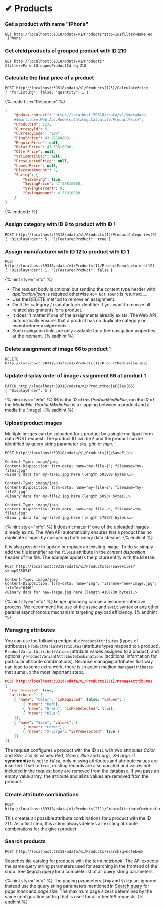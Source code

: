 # ✔ Products

### **Get a product with name "iPhone"**

```
GET http://localhost:59318/odata/v1/Products?$top=1&$filter=Name eq 'iPhone'
```

### **Get child products of grouped product with ID 210**

```
GET http://localhost:59318/odata/v1/Products?$filter=ParentGroupedProductId eq 210
```

### Calculate the final price of a product

```
POST http://localhost:59318/odata/v1/Products(123)/CalculatePrice
{ "forListing": false, "quantity": 1 }
```

{% code title="Response" %}
```json
{
    "@odata.context": "http://localhost:59318/odata/v1/$metadata
    #Smartstore.Web.Api.Models.Catalog.CalculatedProductPrice",
    "ProductId": 123,
    "CurrencyId": 5,
    "CurrencyCode": "EUR",
    "FinalPrice": 43.07800000,
    "RegularPrice": null,
    "RetailPrice": 47.58810000,
    "OfferPrice": null,
    "ValidUntilUtc": null,
    "PreselectedPrice": null,
    "LowestPrice": null,
    "DiscountAmount": 0,
    "Saving": {
        "HasSaving": true,
        "SavingPrice": 47.58810000,
        "SavingPercent": 9,
        "SavingAmount": 4.51010000
    }
}
```
{% endcode %}

### **Assign category with ID 9 to product with ID 1**

```
POST http://localhost:59318/odata/v1/Products(1)/ProductCategories(9)
{ "DisplayOrder": 5, "IsFeaturedProduct": true }
```

### **Assign manufacturer with ID 12 to product with ID 1**

```
POST http://localhost:59318/odata/v1/Products(1)/ProductManufacturers(12)
{ "DisplayOrder": 1, "IsFeaturedProduct": false }
```

{% hint style="info" %}
* The request body is optional but sending the content type header with _application/json_ is required otherwise `404 Not Found` is returned_._
* Use the DELETE method to remove an assignment.
* Omit the category / manufacturer identifier if you want to remove all related assignments for a product.
* It doesn't matter if one of the assignments already exists. The Web API automatically ensures that a product has no duplicate category or manufacturer assignments.
* Such navigation links are only available for a few navigation properties at the moment.
{% endhint %}

### **Delete assignment of image 66 to product 1**

```
DELETE http://localhost:59318/odata/v1/Products(1)/ProductMediaFiles(66)
```

### **Update display order of image assignment 66 at product 1**

```
PATCH http://localhost:59318/odata/v1/ProductMediaFiles(66)
{ "DisplayOrder": 5 }
```

{% hint style="info" %}
66 is the ID of the _ProductMediaFile_, not the ID of the _MediaFile_. _ProductMediaFile_ is a mapping between a product and a media file (image).
{% endhint %}

### Upload product images

Multiple images can be uploaded for a product by a single multipart form data POST request. The product ID can be `0` and the product can be identified by query string parameter _sku_, _gtin_ or _mpn_.

```http
POST http://localhost:59318/odata/v1/Products(1)/SaveFiles

Content-Type: image/jpeg
Content-Disposition: form-data; name="my-file-1"; filename="my-file1.jpg"
<Binary data for my-file1.jpg here (length 503019 bytes)…>

Content-Type: image/jpeg
Content-Disposition: form-data; name="my-file-2"; filename="my-file2.jpg"
<Binary data for my-file2.jpg here (length 50934 bytes)…>

Content-Type: image/jpeg
Content-Disposition: form-data; name="my-file-3"; filename="my-file3.jpg"
<Binary data for my-file3.jpg here (length 175939 bytes)…>
```

{% hint style="info" %}
It doesn't matter if one of the uploaded images already exists. The Web API automatically ensures that a product has no duplicate images by comparing both binary data streams.
{% endhint %}

It is also possible to update or replace an existing image. To do so simply add the file identifier as the `fileId` attribute in the _content disposition_ header of the file. The example updates the picture entity with the Id `6166`.

```
POST http://localhost:59318/odata/v1/Products(0)/SaveFiles?sku=p9658742

Content-Type: image/jpeg
Content-Disposition: form-data; name="img"; filename="new-image.jpg"; fileId="6166"
<Binary data for new-image.jpg here (length 4108730 bytes)…>
```

{% hint style="info" %}
Image uploading can be a resource-intensive process. We recommend the use of the `async` and `await` syntax or any other parallel asynchronous mechanism targeting payload efficiency.
{% endhint %}

### Managing attributes

You can use the following endpoints: `ProductAttributes` (types of attributes), `ProductVariantAttributes` (attribute types mapped to a product), `ProductVariantAttributeValues` (attribute values assigned to a product) and optionally `ProductVariantAttributeCombinations` (additional information for particular attribute combinations). Because managing attributes that way can lead to some extra work, there is an action method `ManageAttributes` that sums up the most important steps.

```json
POST http://localhost:59318/odata/v1/Products(211)/ManageAttributes
{
  "synchronize": true,
  "attributes": [
	{ "name": "Color", "isRequired": false, "values": [
		{ "name": "Red"},
		{ "name": "Green", "isPreSelected": true},
		{ "name": "Blue"}
	]},
	{ "name": "Size", "values": [
		{ "name": "Large"},
		{ "name": "X-Large", "isPreSelected": true }
	]}
]}
```

The request configures a product with the ID `211` with two attributes _Color_ and _Size,_ and its values: _Red, Green, Blue_ and _Large, X-Large_. If **synchronize** is set to `false`, only missing attributes and attribute values are inserted. If set to `true`, existing records are also updated and values not included in the request body are removed from the database. If you pass an empty value array, the attribute and all its values are removed from the product.

### Create attribute combinations

```
POST http://localhost:59318/odata/v1/Products(211)/CreateAttributeCombinations
```

This creates all possible attribute combinations for a product with the ID `211`. As a first step, this action always deletes all existing attribute combinations for the given product.

### Search products

```
POST http://localhost:59318/odata/v1/Products/Search?q=notebook
```

Searches the catalog for products with the term _notebook_. The API expects the same query string parameters used for searching in the frontend of the shop. See [Search query](../../platform/search.md#search-query) for a complete list of all query string parameters.

{% hint style="info" %}
The paging parameters `$top` and `$skip` are ignored. Instead use the query string parameters mentioned in [Search query](../../platform/search.md#search-query) for _page index_ and _page size_. The maximum page size is determined by the same configuration setting that is used for all other API requests.
{% endhint %}
